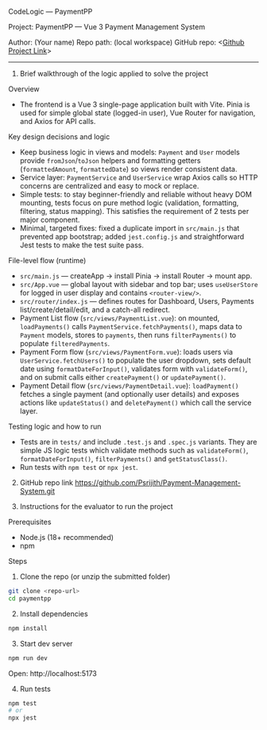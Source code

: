 CodeLogic — PaymentPP

Project: PaymentPP — Vue 3 Payment Management System

Author: (Your name)
Repo path: (local workspace)
GitHub repo: <[Github Project Link](https://github.com/Psrijith/Payment-Management-System.git)>

---

1) Brief walkthrough of the logic applied to solve the project

Overview
- The frontend is a Vue 3 single-page application built with Vite. Pinia is used for simple global state (logged-in user), Vue Router for navigation, and Axios for API calls.

Key design decisions and logic
- Keep business logic in views and models: `Payment` and `User` models provide `fromJson`/`toJson` helpers and formatting getters (`formattedAmount`, `formattedDate`) so views render consistent data.
- Service layer: `PaymentService` and `UserService` wrap Axios calls so HTTP concerns are centralized and easy to mock or replace.
- Simple tests: to stay beginner-friendly and reliable without heavy DOM mounting, tests focus on pure method logic (validation, formatting, filtering, status mapping). This satisfies the requirement of 2 tests per major component.
- Minimal, targeted fixes: fixed a duplicate import in `src/main.js` that prevented app bootstrap; added `jest.config.js` and straightforward Jest tests to make the test suite pass.

File-level flow (runtime)
- `src/main.js` — createApp -> install Pinia -> install Router -> mount app.
- `src/App.vue` — global layout with sidebar and top bar; uses `useUserStore` for logged in user display and contains `<router-view/>`.
- `src/router/index.js` — defines routes for Dashboard, Users, Payments list/create/detail/edit, and a catch-all redirect.
- Payment List flow (`src/views/PaymentList.vue`): on mounted, `loadPayments()` calls `PaymentService.fetchPayments()`, maps data to `Payment` models, stores to `payments`, then runs `filterPayments()` to populate `filteredPayments`.
- Payment Form flow (`src/views/PaymentForm.vue`): loads users via `UserService.fetchUsers()` to populate the user dropdown, sets default date using `formatDateForInput()`, validates form with `validateForm()`, and on submit calls either `createPayment()` or `updatePayment()`.
- Payment Detail flow (`src/views/PaymentDetail.vue`): `loadPayment()` fetches a single payment (and optionally user details) and exposes actions like `updateStatus()` and `deletePayment()` which call the service layer.

Testing logic and how to run
- Tests are in `tests/` and include `.test.js` and `.spec.js` variants. They are simple JS logic tests which validate methods such as `validateForm()`, `formatDateForInput()`, `filterPayments()` and `getStatusClass()`.
- Run tests with `npm test` or `npx jest`.

2) GitHub repo link  https://github.com/Psrijith/Payment-Management-System.git

3) Instructions for the evaluator to run the project

Prerequisites
- Node.js (18+ recommended)
- npm

Steps
1. Clone the repo (or unzip the submitted folder)

```bash
git clone <repo-url>
cd paymentpp
```

2. Install dependencies

```bash
npm install
```

3. Start dev server

```bash
npm run dev
```

Open: http://localhost:5173

4. Run tests

```bash
npm test
# or
npx jest
```
 